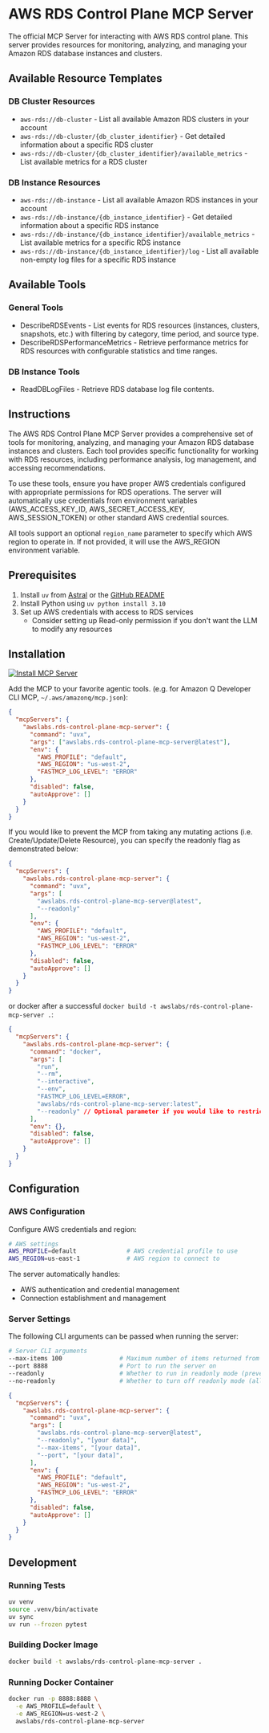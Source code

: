 # AWS RDS Control Plane MCP Server

The official MCP Server for interacting with AWS RDS control plane. This server provides resources for monitoring, analyzing, and managing your Amazon RDS database instances and clusters.

## Available Resource Templates

### DB Cluster Resources
- `aws-rds://db-cluster` - List all available Amazon RDS clusters in your account
- `aws-rds://db-cluster/{db_cluster_identifier}` - Get detailed information about a specific RDS cluster
- `aws-rds://db-cluster/{db_cluster_identifier}/available_metrics` - List available metrics for a RDS cluster

### DB Instance Resources
- `aws-rds://db-instance` - List all available Amazon RDS instances in your account
- `aws-rds://db-instance/{db_instance_identifier}` - Get detailed information about a specific RDS instance
- `aws-rds://db-instance/{db_instance_identifier}/available_metrics` - List available metrics for a specific RDS instance
- `aws-rds://db-instance/{db_instance_identifier}/log` - List all available non-empty log files for a specific RDS instance

## Available Tools

### General Tools

- DescribeRDSEvents - List events for RDS resources (instances, clusters, snapshots, etc.) with filtering by category, time period, and source type.
- DescribeRDSPerformanceMetrics - Retrieve performance metrics for RDS resources with configurable statistics and time ranges.

### DB Instance Tools

- ReadDBLogFiles - Retrieve RDS database log file contents.


## Instructions

The AWS RDS Control Plane MCP Server provides a comprehensive set of tools for monitoring, analyzing, and managing your Amazon RDS database instances and clusters. Each tool provides specific functionality for working with RDS resources, including performance analysis, log management, and accessing recommendations.

To use these tools, ensure you have proper AWS credentials configured with appropriate permissions for RDS operations. The server will automatically use credentials from environment variables (AWS_ACCESS_KEY_ID, AWS_SECRET_ACCESS_KEY, AWS_SESSION_TOKEN) or other standard AWS credential sources.

All tools support an optional `region_name` parameter to specify which AWS region to operate in. If not provided, it will use the AWS_REGION environment variable.

## Prerequisites

1. Install `uv` from [Astral](https://docs.astral.sh/uv/getting-started/installation/) or the [GitHub README](https://github.com/astral-sh/uv#installation)
2. Install Python using `uv python install 3.10`
3. Set up AWS credentials with access to RDS services
   - Consider setting up Read-only permission if you don't want the LLM to modify any resources

## Installation

[![Install MCP Server](https://cursor.com/deeplink/mcp-install-light.svg)](https://cursor.com/install-mcp?name=awslabs.rds-control-plane-mcp-server&config=eyJjb21tYW5kIjoidXZ4IGF3c2xhYnMucmRzLWNvbnRyb2wtcGxhbmUtbWNwLXNlcnZlckBsYXRlc3QiLCJlbnYiOnsiQVdTX1BST0ZJTEUiOiJkZWZhdWx0IiwiQVdTX1JFR0lPTiI6InVzLXdlc3QtMiIsIkZBU1RNQ1BfTE9HX0xFVkVMIjoiRVJST1IifSwiZGlzYWJsZWQiOmZhbHNlLCJhdXRvQXBwcm92ZSI6W119)

Add the MCP to your favorite agentic tools. (e.g. for Amazon Q Developer CLI MCP, `~/.aws/amazonq/mcp.json`):

```json
{
  "mcpServers": {
    "awslabs.rds-control-plane-mcp-server": {
      "command": "uvx",
      "args": ["awslabs.rds-control-plane-mcp-server@latest"],
      "env": {
        "AWS_PROFILE": "default",
        "AWS_REGION": "us-west-2",
        "FASTMCP_LOG_LEVEL": "ERROR"
      },
      "disabled": false,
      "autoApprove": []
    }
  }
}
```

If you would like to prevent the MCP from taking any mutating actions (i.e. Create/Update/Delete Resource), you can specify the readonly flag as demonstrated below:

```json
{
  "mcpServers": {
    "awslabs.rds-control-plane-mcp-server": {
      "command": "uvx",
      "args": [
        "awslabs.rds-control-plane-mcp-server@latest",
        "--readonly"
      ],
      "env": {
        "AWS_PROFILE": "default",
        "AWS_REGION": "us-west-2",
        "FASTMCP_LOG_LEVEL": "ERROR"
      },
      "disabled": false,
      "autoApprove": []
    }
  }
}
```

or docker after a successful `docker build -t awslabs/rds-control-plane-mcp-server .`:

```json
{
  "mcpServers": {
    "awslabs.rds-control-plane-mcp-server": {
      "command": "docker",
      "args": [
        "run",
        "--rm",
        "--interactive",
        "--env",
        "FASTMCP_LOG_LEVEL=ERROR",
        "awslabs/rds-control-plane-mcp-server:latest",
        "--readonly" // Optional parameter if you would like to restrict the MCP to only read actions
      ],
      "env": {},
      "disabled": false,
      "autoApprove": []
    }
  }
}
```

## Configuration

### AWS Configuration

Configure AWS credentials and region:

```bash
# AWS settings
AWS_PROFILE=default              # AWS credential profile to use
AWS_REGION=us-east-1             # AWS region to connect to
```

The server automatically handles:
- AWS authentication and credential management
- Connection establishment and management

### Server Settings

The following CLI arguments can be passed when running the server:

```bash
# Server CLI arguments
--max-items 100                # Maximum number of items returned from API responses
--port 8888                    # Port to run the server on
--readonly                     # Whether to run in readonly mode (prevents mutating operations)
--no-readonly                  # Whether to turn off readonly mode (allow mutating operations)
```

```json
{
  "mcpServers": {
    "awslabs.rds-control-plane-mcp-server": {
      "command": "uvx",
      "args": [
        "awslabs.rds-control-plane-mcp-server@latest",
        "--readonly", "[your data]",
        "--max-items", "[your data]",
        "--port", "[your data]",
      ],
      "env": {
        "AWS_PROFILE": "default",
        "AWS_REGION": "us-west-2",
        "FASTMCP_LOG_LEVEL": "ERROR"
      },
      "disabled": false,
      "autoApprove": []
    }
  }
}
```

## Development

### Running Tests
```bash
uv venv
source .venv/bin/activate
uv sync
uv run --frozen pytest
```

### Building Docker Image
```bash
docker build -t awslabs/rds-control-plane-mcp-server .
```

### Running Docker Container
```bash
docker run -p 8888:8888 \
  -e AWS_PROFILE=default \
  -e AWS_REGION=us-west-2 \
  awslabs/rds-control-plane-mcp-server

